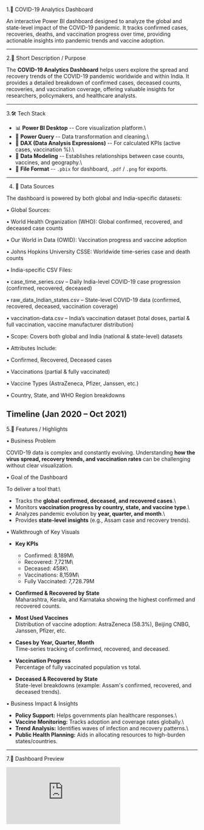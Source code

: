 1.🦠 COVID-19 Analytics Dashboard

An interactive Power BI dashboard designed to analyze the global and
state-level impact of the COVID-19 pandemic. It tracks confirmed cases,
recoveries, deaths, and vaccination progress over time, providing
actionable insights into pandemic trends and vaccine adoption.

------------------------------------------------------------------------

2.📌 Short Description / Purpose

The **COVID-19 Analytics Dashboard** helps users explore the spread and
recovery trends of the COVID-19 pandemic worldwide and within India. It
provides a detailed breakdown of confirmed cases, deceased counts,
recoveries, and vaccination coverage, offering valuable insights for
researchers, policymakers, and healthcare analysts.

------------------------------------------------------------------------

3.🛠 Tech Stack

-   📊 **Power BI Desktop** -- Core visualization platform.\
-   📂 **Power Query** -- Data transformation and cleaning.\
-   🧠 **DAX (Data Analysis Expressions)** -- For calculated KPIs
    (active cases, vaccination %).\
-   📝 **Data Modeling** -- Establishes relationships between case
    counts, vaccines, and geography.\
-   📁 **File Format** -- `.pbix` for dashboard, `.pdf` / `.png` for
    exports.

------------------------------------------------------------------------
4. 📁 Data Sources

The dashboard is powered by both global and India-specific datasets:

• Global Sources:

  • World Health Organization (WHO): Global confirmed, recovered, and deceased case counts

  • Our World in Data (OWID): Vaccination progress and vaccine adoption

  • Johns Hopkins University CSSE: Worldwide time-series case and death counts

• India-specific CSV Files:

  • case_time_series.csv – Daily India-level COVID-19 case progression (confirmed, recovered, deceased)

  • raw_data_Indian_states.csv – State-level COVID-19 data (confirmed, recovered, deceased, vaccination coverage)

  • vaccination-data.csv – India’s vaccination dataset (total doses, partial & full vaccination, vaccine manufacturer distribution)

• Scope: Covers both global and India (national & state-level) datasets

• Attributes Include:

  • Confirmed, Recovered, Deceased cases

  • Vaccinations (partial & fully vaccinated)

  • Vaccine Types (AstraZeneca, Pfizer, Janssen, etc.)

 • Country, State, and WHO Region breakdowns

Timeline (Jan 2020 – Oct 2021)
------------------------------------------------------------------------

5.🌟 Features / Highlights

• Business Problem

COVID-19 data is complex and constantly evolving. Understanding **how
the virus spread, recovery trends, and vaccination rates** can be
challenging without clear visualization.

• Goal of the Dashboard

To deliver a tool that:\
- Tracks the **global confirmed, deceased, and recovered cases**.\
- Monitors **vaccination progress by country, state, and vaccine
type**.\
- Analyzes pandemic evolution by **year, quarter, and month**.\
- Provides **state-level insights** (e.g., Assam case and recovery
trends).

• Walkthrough of Key Visuals

-   **Key KPIs**

    -   Confirmed: 8,189M\
    -   Recovered: 7,721M\
    -   Deceased: 458K\
    -   Vaccinations: 8,159M\
    -   Fully Vaccinated: 7,728.79M

-   **Confirmed & Recovered by State**\
    Maharashtra, Kerala, and Karnataka showing the highest confirmed and
    recovered counts.

-   **Most Used Vaccines**\
    Distribution of vaccine adoption: AstraZeneca (58.3%), Beijing CNBG,
    Janssen, Pfizer, etc.

-   **Cases by Year, Quarter, Month**\
    Time-series tracking of confirmed, recovered, and deceased.

-   **Vaccination Progress**\
    Percentage of fully vaccinated population vs total.

-   **Deceased & Recovered by State**\
    State-level breakdowns (example: Assam's confirmed, recovered, and
    deceased trends).

• Business Impact & Insights

-   **Policy Support:** Helps governments plan healthcare responses.\
-   **Vaccine Monitoring:** Tracks adoption and coverage rates
    globally.\
-   **Trend Analysis:** Identifies waves of infection and recovery
    patterns.\
-   **Public Health Planning:** Aids in allocating resources to
    high-burden states/countries.

------------------------------------------------------------------------

7.📸 Dashboard Preview

![COVID-19 Dashboard](https://github.com/satyaGanesh27/Covid-19/blob/main/Covid_19.pdf)
